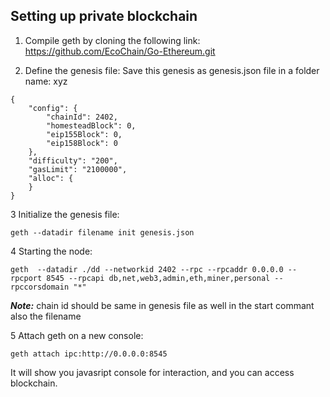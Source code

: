 ##   Setting up private blockchain

1.  Compile geth by cloning the following link: https://github.com/EcoChain/Go-Ethereum.git

2.  Define the genesis file:
Save this genesis as genesis.json file in a folder name: xyz

```
{
    "config": {
        "chainId": 2402,
        "homesteadBlock": 0,
        "eip155Block": 0,
        "eip158Block": 0
    },
    "difficulty": "200",
    "gasLimit": "2100000",
    "alloc": {
    }
}
```

3  Initialize the genesis file:
```
geth --datadir filename init genesis.json
```
4  Starting the node:
```
geth  --datadir ./dd --networkid 2402 --rpc --rpcaddr 0.0.0.0 --rpcport 8545 --rpcapi db,net,web3,admin,eth,miner,personal --rpccorsdomain "*"
```

***Note:*** chain id should be same in genesis file as well in the start commant also the filename


5 Attach geth on a new console:
```
geth attach ipc:http://0.0.0.0:8545

```

It will show you javasript console for interaction, and you can access blockchain. 
